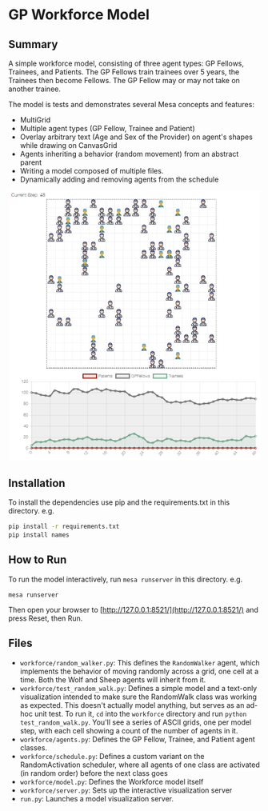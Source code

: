 # GP Workforce Model

## Summary

A simple workforce model, consisting of three agent types: GP Fellows, Trainees, and Patients. The GP Fellows train trainees over 5 years, the Trainees then become Fellows. The GP Fellow may or may not take on another trainee.

The model is tests and demonstrates several Mesa concepts and features:
 - MultiGrid
 - Multiple agent types (GP Fellow, Trainee and Patient)
 - Overlay arbitrary text (Age and Sex of the Provider) on agent's shapes while drawing on CanvasGrid
 - Agents inheriting a behavior (random movement) from an abstract parent
 - Writing a model composed of multiple files.
 - Dynamically adding and removing agents from the schedule

![Example](example.png)

## Installation

To install the dependencies use pip and the requirements.txt in this directory. e.g.

```sh
pip install -r requirements.txt
pip install names
```

## How to Run

To run the model interactively, run ``mesa runserver`` in this directory. e.g.

```
mesa runserver
```

Then open your browser to [http://127.0.0.1:8521/](http://127.0.0.1:8521/) and press Reset, then Run.

## Files

* ``workforce/random_walker.py``: This defines the ``RandomWalker`` agent, which implements the behavior of moving randomly across a grid, one cell at a time. Both the Wolf and Sheep agents will inherit from it.
* ``workforce/test_random_walk.py``: Defines a simple model and a text-only visualization intended to make sure the RandomWalk class was working as expected. This doesn't actually model anything, but serves as an ad-hoc unit test. To run it, ``cd`` into the ``workforce`` directory and run ``python test_random_walk.py``. You'll see a series of ASCII grids, one per model step, with each cell showing a count of the number of agents in it.
* ``workforce/agents.py``: Defines the GP Fellow, Trainee, and Patient agent classes.
* ``workforce/schedule.py``: Defines a custom variant on the RandomActivation scheduler, where all agents of one class are activated (in random order) before the next class goes
* ``workforce/model.py``: Defines the Workforce model itself
* ``workforce/server.py``: Sets up the interactive visualization server
* ``run.py``: Launches a model visualization server.
